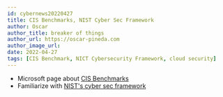 ```yaml
---
id: cybernews20220427
title: CIS Benchmarks, NIST Cyber Sec Framework
author: Oscar
author_title: breaker of things
author_url: https://oscar-pineda.com
author_image_url:
date: 2022-04-27
tags: [CIS Benchmark, NICT Cybersecurity Framework, cloud security]
---
```


- Microsoft page about [CIS Benchmarks](https://docs.microsoft.com/en-us/compliance/regulatory/offering-cis-benchmark#:~:text=CIS%20benchmarks%20are%20configuration%20baselines,organizations%20improve%20their%20cyberdefense%20capabilities.)
- Familiarize with [NIST's cyber sec framework](https://www.nist.gov/cyberframework/online-learning/components-framework)